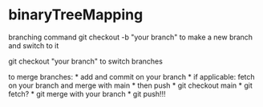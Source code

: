 # binaryTreeMapping

branching command 
git checkout -b "your branch" to make a new branch and switch to it

git checkout "your branch" to switch branches

to merge branches:
    * add and commit on your branch
    * if applicable: fetch on your branch and merge with main
    * then push
    * git checkout main
    * git fetch? 
    * git merge with your branch
    * git push!!!